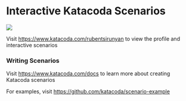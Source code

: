 # Interactive Katacoda Scenarios

[![](http://shields.katacoda.com/katacoda/rubentsirunyan/count.svg)](https://www.katacoda.com/rubentsirunyan "Get your profile on Katacoda.com")

Visit https://www.katacoda.com/rubentsirunyan to view the profile and interactive scenarios

### Writing Scenarios
Visit https://www.katacoda.com/docs to learn more about creating Katacoda scenarios

For examples, visit https://github.com/katacoda/scenario-example
